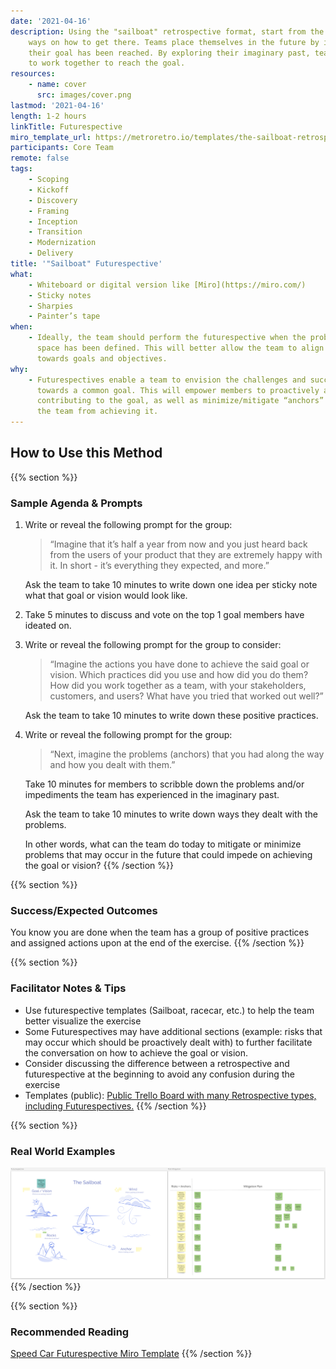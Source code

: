 ```yaml
---
date: '2021-04-16'
description: Using the "sailboat" retrospective format, start from the goal to find
    ways on how to get there. Teams place themselves in the future by imagining that
    their goal has been reached. By exploring their imaginary past, teams agree how
    to work together to reach the goal.
resources:
    - name: cover
      src: images/cover.png
lastmod: '2021-04-16'
length: 1-2 hours
linkTitle: Futurespective
miro_template_url: https://metroretro.io/templates/the-sailboat-retrospective
participants: Core Team
remote: false
tags:
    - Scoping
    - Kickoff
    - Discovery
    - Framing
    - Inception
    - Transition
    - Modernization
    - Delivery
title: '"Sailboat" Futurespective'
what:
    - Whiteboard or digital version like [Miro](https://miro.com/)
    - Sticky notes
    - Sharpies
    - Painter’s tape
when:
    - Ideally, the team should perform the futurespective when the problem and solution
      space has been defined. This will better allow the team to align their working agreements
      towards goals and objectives.
why:
    - Futurespectives enable a team to envision the challenges and successes as they work
      towards a common goal. This will empower members to proactively align on drivers
      contributing to the goal, as well as minimize/mitigate “anchors” that may hinder
      the team from achieving it.
---
```


## How to Use this Method

{{% section %}}

### Sample Agenda & Prompts

1. Write or reveal the following prompt for the group:

    > “Imagine that it’s half a year from now and you just heard back from the users of your product that they are extremely happy with it. In short - it’s everything they expected, and more.”

    Ask the team to take 10 minutes to write down one idea per sticky note what that goal or vision would look like.

1. Take 5 minutes to discuss and vote on the top 1 goal members have ideated on.

1. Write or reveal the following prompt for the group to consider:

    > “Imagine the actions you have done to achieve the said goal or vision. Which practices did you use and how did you do them? How did you work together as a team, with your stakeholders, customers, and users? What have you tried that worked out well?”

    Ask the team to take 10 minutes to write down these positive practices.

1. Write or reveal the following prompt for the group:

    > “Next, imagine the problems (anchors) that you had along the way and how you dealt with them.”

    Take 10 minutes for members to scribble down the problems and/or impediments the team has experienced in the imaginary past.

    Ask the team to take 10 minutes to write down ways they dealt with the problems.

    In other words, what can the team do today to mitigate or minimize problems that may occur in the future that could impede on achieving the goal or vision?
    {{% /section %}}

{{% section %}}

### Success/Expected Outcomes

You know you are done when the team has a group of positive practices and assigned actions upon at the end of the exercise.
{{% /section %}}

{{% section %}}

### Facilitator Notes & Tips

-   Use futurespective templates (Sailboat, racecar, etc.) to help the team better visualize the exercise
-   Some Futurespectives may have additional sections (example: risks that may occur which should be proactively dealt with) to further facilitate the conversation on how to achieve the goal or vision.
-   Consider discussing the difference between a retrospective and futurespective at the beginning to avoid any confusion during the exercise
-   Templates (public): [Public Trello Board with many Retrospective types, including Futurespectives.](https://metroretro.io/templates/the-sailboat-retrospective)
    {{% /section %}}

{{% section %}}

### Real World Examples

![Design Studio Example](images/example.png)
{{% /section %}}

{{% section %}}

### Recommended Reading

[Speed Car Futurespective Miro Template](https://metroretro.io/templates/the-speed-car-and-the-abyss)
{{% /section %}}

